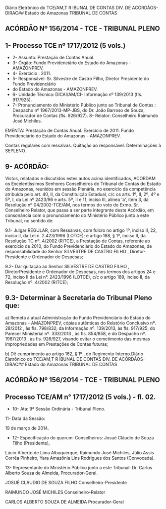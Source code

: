 Diário Eletrônico do TCE/AM,T R IBUNAL DE CONTAS DIV. DE ACÓRDÃOS-DIRAC## Estado do Amazonas TRIBUNAL DE CONTAS

## ACÓRDÃO Nº 156/2014 - TCE - TRIBUNAL PLENO

## 1- Processo TCE nº 1717/2012 (5 vols.)

- 2- Assunto: Prestação de Contas Anual.
- 3- Órgão: Fundo Previdenciário do Estado do Amazonas - AMAZONPREV.
- 4- Exercício : 2011.
- 5- Responsável: Sr. Silvestre de Castro Filho, Diretor Presidente do Fundo Previdenciário
- do Estado do Amazonas - AMAZONPREV.
- 6- Unidade Técnica: DICAI/AM/CI- Informação nº 139/2013 (fls. 917/925).
- 7- Pronunciamento do Ministério Público junto ao Tribunal de Contas :  Despacho nº 1967/2013-MP-JBS, do Dr. João Barroso de Souza, Procurador de Contas (fls. 926/927). 8- Relator: Conselheiro Raimundo José Michiles.

EMENTA: Prestação de Contas Anual. Exercício  de  2011.  Fundo  Previdenciário  do Estado do Amazonas - AMAZONPREV.

Contas regulares com ressalvas. Quitação ao responsável. Determinações à SEPLENO.

## 9- ACÓRDÃO:

Vistos, relatados e discutidos estes autos acima identificados,  ACORDAM os Excelentíssimos  Senhores  Conselheiros do Tribunal de Contas do Estado do Amazonas, reunidos em sessão Plenária, no exercício da competência atribuída pelo  art. 40, II, da Constituição Estadual, c/c os arts. 1º, II, 2º, 4º e 5º, I, da Lei nº 2423/96 e arts. 5º, II e 11, inciso III, alínea 'a', item 3, da Resolução nº 04/2002-TCE/AM, nos termos do voto do Exmo. Sr. Conselheiro Relator, que passa a ser parte integrante deste  Acórdão, em consonância com o pronunciamento do Ministério Público junto a este Tribunal, no sentido de:

9.1- Julgar REGULAR, com Ressalvas, com fulcro no artigo 1º,  inciso II, 22, inciso II, da Lei n. 2.423/1996 (LOTCE); e artigo 188, § 1º, inciso II, da Resolução TC nº. 4/2002  (RITCE),  a  Prestação  de  Contas,  referente  ao  exercício  de  2010,  do  Fundo Previdenciário do Estado do  Amazonas, de responsabilidade do Senhor SILVESTRE DE CASTRO FILHO , Diretor-Presidente e Ordenador de Despesas;

9.2-  Dar  quitação ao  Senhor SILVESTRE  DE  CASTRO  FILHO , DiretorPresidente e Ordenador de Despesas, nos termos dos artigos 24 e 72, inciso II da Lei n°. 2423/1996 (LOTCE), c/c o artigo 189, inciso II, da Resolução nº. 4/2002 (RITCE);

## 9.3- Determinar à Secretaria do Tribunal Pleno que:

a)  Remeta  à  atual  Administração  do  Fundo  Previdenciário  do  Estado  do Amazonas - AMAZONPREV, cópias autênticas do Relatório Conclusivo nº. 28/2012 ,  às fls.  798/832;  da Informação  nº.  139/2013, às  fls.  917/925;  do Parecer  Ministerial  nº. 333/2013 ,  às fls. 854/858, e do Despacho nº. 1967/2013 , às fls. 926/927, visando evitar o cometimento das mesmas impropriedades em Prestações de Contas futuras;

b) Dê cumprimento ao artigo 162, § 1º , do Regimento Interno.Diário Eletrônico do TCE/AM,T R IBUNAL DE CONTAS DIV. DE ACÓRDÃOS-DIRAC## Estado do Amazonas TRIBUNAL DE CONTAS

## ACÓRDÃO Nº 156/2014 - TCE - TRIBUNAL PLENO

## Processo TCE/AM n° 1717/2012 (5 vols.) - fl. 02.

- 10- Ata: 9ª Sessão Ordinária - Tribunal Pleno.

11- Data da Sessão:

19 de março de 2014.

- 12- Especificação do quorum: Conselheiros: Josué Cláudio de Souza Filho (Presidente),

Lúcio Alberto de Lima Albuquerque, Raimundo José Michiles, Júlio Assis Corrêa Pinheiro, Yara Amazônia Lins Rodrigues dos Santos (Convocada).

13-  Representante  do  Ministério  Público  junto  a  este  Tribunal: Dr. Carlos  Alberto Souza de Almeida, Procurador-Geral.

JOSUÉ CLÁUDIO DE SOUZA FILHO Conselheiro-Presidente

RAIMUNDO JOSÉ MICHILES Conselheiro-Relator

CARLOS ALBERTO SOUZA DE ALMEIDA Procurador-Geral